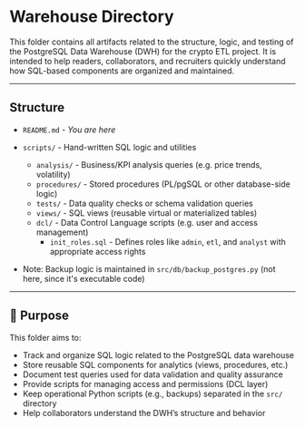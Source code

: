 # Warehouse Directory

This folder contains all artifacts related to the structure, logic, and testing of the PostgreSQL Data Warehouse (DWH) for the crypto ETL project.
It is intended to help readers, collaborators, and recruiters quickly understand how SQL-based components are organized and maintained.

---

## Structure

- `README.md` - *You are here*
- `scripts/` - Hand-written SQL logic and utilities
  - `analysis/` - Business/KPI analysis queries (e.g. price trends, volatility)
  - `procedures/` - Stored procedures (PL/pgSQL or other database-side logic)
  - `tests/` - Data quality checks or schema validation queries
  - `views/` - SQL views (reusable virtual or materialized tables)
  - `dcl/` - Data Control Language scripts (e.g. user and access management)
    - `init_roles.sql` - Defines roles like `admin`, `etl`, and `analyst` with appropriate access rights

- Note: Backup logic is maintained in `src/db/backup_postgres.py` (not here, since it's executable code)

---

## 🎯 Purpose

This folder aims to:

- Track and organize SQL logic related to the PostgreSQL data warehouse
- Store reusable SQL components for analytics (views, procedures, etc.)
- Document test queries used for data validation and quality assurance
- Provide scripts for managing access and permissions (DCL layer)
- Keep operational Python scripts (e.g., backups) separated in the `src/` directory
- Help collaborators understand the DWH’s structure and behavior
